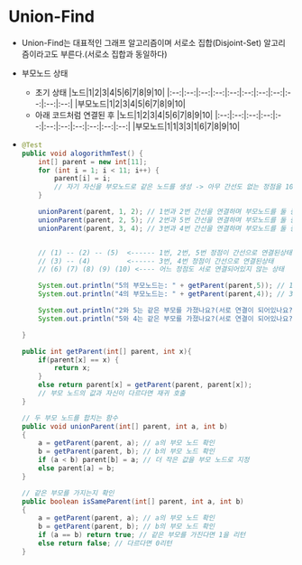 # Union-Find
* Union-Find는 대표적인 그래프 알고리즘이며 서로소 집합(Disjoint-Set) 알고리즘이라고도 부른다.(서로소 집합과 동일하다)
* 부모노드 상태
  * 초기 상태
    |노드|1|2|3|4|5|6|7|8|9|10|
    |:--:|:--:|:--:|:--:|:--:|:--:|:--:|:--:|:--:|:--:|:--:|
    |부모노드|1|2|3|4|5|6|7|8|9|10|
  * 아래 코드처럼 연결된 후
    |노드|1|2|3|4|5|6|7|8|9|10|
    |:--:|:--:|:--:|:--:|:--:|:--:|:--:|:--:|:--:|:--:|:--:|
    |부모노드|1|1|3|3|1|6|7|8|9|10|

* ```java
  @Test
  public void alogorithmTest() {
      int[] parent = new int[11];
      for (int i = 1; i < 11; i++) {
          parent[i] = i;
          // 자기 자신을 부모노드로 같은 노드를 생성 -> 아무 간선도 없는 정점을 10개 생성한다고 보면된다.
      }

      unionParent(parent, 1, 2); // 1번과 2번 간선을 연결하며 부모노드를 둘 중 가장 낮은 값으로 변경
      unionParent(parent, 2, 5); // 2번과 5번 간선을 연결하며 부모노드를 둘 중 가장 낮은 값으로 변경
      unionParent(parent, 3, 4); // 3번과 4번 간선을 연결하며 부모노드를 둘 중 가장 낮은 값으로 변경


      // (1) -- (2) -- (5)  <------ 1번, 2번, 5번 정점이 간선으로 연결된상태
      // (3) -- (4)         <------ 3번, 4번 정점이 간선으로 연결된상태
      // (6) (7) (8) (9) (10) <---- 어느 정점도 서로 연결되어있지 않는 상태

      System.out.println("5의 부모노드는: " + getParent(parent,5)); // 1
      System.out.println("4의 부모노드는: " + getParent(parent,4)); // 3

      System.out.println("2와 5는 같은 부모를 가졌나요?(서로 연결이 되어있나요?): " + isSameParent(parent, 2, 5)); // true
      System.out.println("5와 4는 같은 부모를 가졌나요?(서로 연결이 되어있나요?): " + isSameParent(parent, 5, 4)); // false

  }

  public int getParent(int[] parent, int x){
      if(parent[x] == x) {
          return x;
      }
      else return parent[x] = getParent(parent, parent[x]);
      // 부모 노드의 값과 자신이 다르다면 재귀 호출
  }

  // 두 부모 노드를 합치는 함수
  public void unionParent(int[] parent, int a, int b)
  {
      a = getParent(parent, a); // a의 부모 노드 확인
      b = getParent(parent, b); // b의 부모 노드 확인
      if (a < b) parent[b] = a; // 더 작은 값을 부모 노드로 지정
      else parent[a] = b;
  }

  // 같은 부모를 가지는지 확인
  public boolean isSameParent(int[] parent, int a, int b)
  {
      a = getParent(parent, a); // a의 부모 노드 확인
      b = getParent(parent, b); // b의 부모 노드 확인
      if (a == b) return true; // 같은 부모를 가진다면 1을 리턴
      else return false; // 다르다면 0리턴
  }
